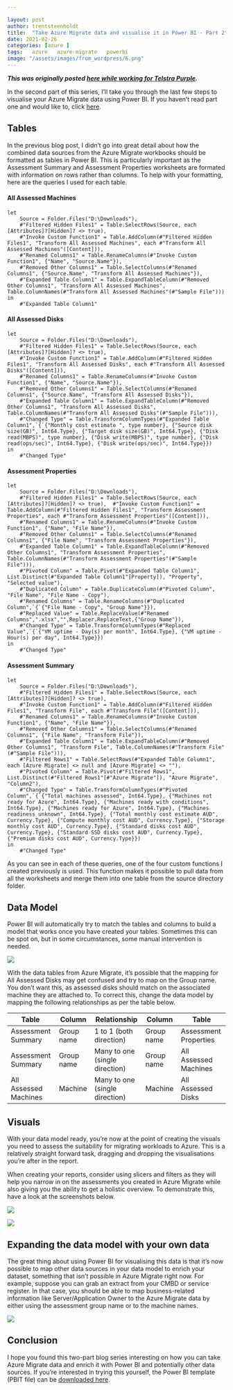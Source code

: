 ```yaml
---

layout: post
author: trentsteenholdt
title:  "Take Azure Migrate data and visualise it in Power BI - Part 2"
date: 2021-02-26
categories: [azure ]
tags:   azure   azure-migrate   powerbi
image: "/assets/images/from_wordpress/6.png"
---
```



**_This was originally posted [here while working for Telstra Purple](https://purple.telstra.com/blog/azure-migrate-data-in-powerbi-part2)._**

In the second part of this series, I’ll take you through the last few steps to visualise your Azure Migrate data using Power BI. If you haven’t read part one and would like to, click [here](https://purple.telstra.com/blog/azure-migrate-data-in-powerbi-part1).  
[](https://purple.telstra.com/blog/azure-migrate-data-in-powerbi-part1)

## Tables

In the previous blog post, I didn’t go into great detail about how the combined data sources from the Azure Migrate workbooks should be formatted as tables in Power BI. This is particularly important as the Assessment Summary and Assessment Properties worksheets are formated with information on rows rather than columns. To help with your formatting, here are the queries I used for each table.

#### All Assessed Machines

```shell
let
    Source = Folder.Files("D:\Downloads"),
    #"Filtered Hidden Files1" = Table.SelectRows(Source, each [Attributes]?[Hidden]? <> true),
    #"Invoke Custom Function1" = Table.AddColumn(#"Filtered Hidden Files1", "Transform All Assessed Machines", each #"Transform All Assessed Machines"([Content])),
    #"Renamed Columns1" = Table.RenameColumns(#"Invoke Custom Function1", {"Name", "Source.Name"}),
    #"Removed Other Columns1" = Table.SelectColumns(#"Renamed Columns1", {"Source.Name", "Transform All Assessed Machines"}),
    #"Expanded Table Column1" = Table.ExpandTableColumn(#"Removed Other Columns1", "Transform All Assessed Machines", Table.ColumnNames(#"Transform All Assessed Machines"(#"Sample File")))
in
    #"Expanded Table Column1"
```

#### All Assessed Disks

```shell
let
    Source = Folder.Files("D:\Downloads"),
    #"Filtered Hidden Files1" = Table.SelectRows(Source, each [Attributes]?[Hidden]? <> true),
    #"Invoke Custom Function1" = Table.AddColumn(#"Filtered Hidden Files1", "Transform All Assessed Disks", each #"Transform All Assessed Disks"([Content])),
    #"Renamed Columns1" = Table.RenameColumns(#"Invoke Custom Function1", {"Name", "Source.Name"}),
    #"Removed Other Columns1" = Table.SelectColumns(#"Renamed Columns1", {"Source.Name", "Transform All Assessed Disks"}),
    #"Expanded Table Column1" = Table.ExpandTableColumn(#"Removed Other Columns1", "Transform All Assessed Disks", Table.ColumnNames(#"Transform All Assessed Disks"(#"Sample File"))),
    #"Changed Type" = Table.TransformColumnTypes(#"Expanded Table Column1",`{`{"Monthly cost estimate ", type number}, {"Source disk size(GB)", Int64.Type}, {"Target disk size(GB)", Int64.Type}, {"Disk read(MBPS)", type number}, {"Disk write(MBPS)", type number}, {"Disk read(ops/sec)", Int64.Type}, {"Disk write(ops/sec)", Int64.Type}})
in
    #"Changed Type"
```

#### Assessment Properties

```shell
let
    Source = Folder.Files("D:\Downloads"),
    #"Filtered Hidden Files1" = Table.SelectRows(Source, each [Attributes]?[Hidden]? <> true),  #"Invoke Custom Function1" = Table.AddColumn(#"Filtered Hidden Files1", "Transform Assessment Properties", each #"Transform Assessment Properties"([Content])),
    #"Renamed Columns1" = Table.RenameColumns(#"Invoke Custom Function1", {"Name", "File Name"}),
    #"Removed Other Columns1" = Table.SelectColumns(#"Renamed Columns1", {"File Name", "Transform Assessment Properties"}),
    #"Expanded Table Column1" = Table.ExpandTableColumn(#"Removed Other Columns1", "Transform Assessment Properties", Table.ColumnNames(#"Transform Assessment Properties"(#"Sample File"))),
    #"Pivoted Column" = Table.Pivot(#"Expanded Table Column1", List.Distinct(#"Expanded Table Column1"[Property]), "Property", "Selected value"),
    #"Duplicated Column" = Table.DuplicateColumn(#"Pivoted Column", "File Name", "File Name - Copy"),
    #"Renamed Columns" = Table.RenameColumns(#"Duplicated Column",`{`{"File Name - Copy", "Group Name"}}),
    #"Replaced Value" = Table.ReplaceValue(#"Renamed Columns",".xlsx","",Replacer.ReplaceText,{"Group Name"}),
    #"Changed Type" = Table.TransformColumnTypes(#"Replaced Value",`{`{"VM uptime - Day(s) per month", Int64.Type}, {"VM uptime - Hour(s) per day", Int64.Type}})
in
    #"Changed Type"
```

#### Assessment Summary

```shell
let
    Source = Folder.Files("D:\Downloads"),
    #"Filtered Hidden Files1" = Table.SelectRows(Source, each [Attributes]?[Hidden]? <> true),
    #"Invoke Custom Function1" = Table.AddColumn(#"Filtered Hidden Files1", "Transform File", each #"Transform File"([Content])),
    #"Renamed Columns1" = Table.RenameColumns(#"Invoke Custom Function1", {"Name", "File Name"}),
    #"Removed Other Columns1" = Table.SelectColumns(#"Renamed Columns1", {"File Name", "Transform File"}),
    #"Expanded Table Column1" = Table.ExpandTableColumn(#"Removed Other Columns1", "Transform File", Table.ColumnNames(#"Transform File"(#"Sample File"))),
    #"Filtered Rows1" = Table.SelectRows(#"Expanded Table Column1", each [Azure Migrate] <> null and [Azure Migrate] <> ""),
    #"Pivoted Column" = Table.Pivot(#"Filtered Rows1", List.Distinct(#"Filtered Rows1"[#"Azure Migrate"]), "Azure Migrate", "Column2"),
    #"Changed Type" = Table.TransformColumnTypes(#"Pivoted Column",`{`{"Total machines assessed", Int64.Type}, {"Machines not ready for Azure", Int64.Type}, {"Machines ready with conditions", Int64.Type}, {"Machines ready for Azure", Int64.Type}, {"Machines readiness unknown", Int64.Type}, {"Total monthly cost estimate AUD", Currency.Type}, {"Compute monthly cost AUD", Currency.Type}, {"Storage monthly cost AUD", Currency.Type}, {"Standard disks cost AUD", Currency.Type}, {"Standard SSD disks cost AUD", Currency.Type}, {"Premium disks cost AUD", Currency.Type}})
in
    #"Changed Type"
```

As you can see in each of these queries, one of the four custom functions I created previously is used. This function makes it possible to pull data from all the worksheets and merge them into one table from the source directory folder.  

## Data Model

Power BI will automatically try to match the tables and columns to build a model that works once you have created your tables. Sometimes this can be spot on, but in some circumstances, some manual intervention is needed.

[![](/assets/images/from_wordpress/4-2-1024x604.png)](/assets/images/from_wordpress/4-2.png)

With the data tables from Azure Migrate, it’s possible that the mapping for All Assessed Disks may get confused and try to map on the Group name. You don’t want this, as assessed disks should match on the associated machine they are attached to. To correct this, change the data model by mapping the following relationships as per the table below.

| Table  | Column | Relationship | Column | Table |
|---   |---   |---   |---   |---   |
| Assessment Summary | Group name | 1 to 1 (both direction) | Group name | Assessment Properties |
| Assessment Summary  | Group name | Many to one (single direction) | Group name | All Assessed Machines |
| All Assessed Machines | Machine | Many to one (single direction) | Machine | All Assessed Disks |

## Visuals

With your data model ready, you’re now at the point of creating the visuals you need to assess the suitability for migrating workloads to Azure. This is a relatively straight forward task, dragging and dropping the visualisations you’re after in the report.

When creating your reports, consider using slicers and filters as they will help you narrow in on the assessments you created in Azure Migrate while also giving you the ability to get a holistic overview. To demonstrate this, have a look at the screenshots below.

[![](/assets/images/from_wordpress/5-1-1024x600.png)](/assets/images/from_wordpress/5-1.png)

[![](/assets/images/from_wordpress/6-1024x602.png)](/assets/images/from_wordpress/6.png)

## Expanding the data model with your own data

The great thing about using Power BI for visualising this data is that it’s now possible to map other data sources in your data model to enrich your dataset, something that isn’t possible in Azure Migrate right now. For example, suppose you can grab an extract from your CMBD or service register. In that case, you should be able to map business-related information like Server/Application Owner to the Azure Migrate data by either using the assessment group name or to the machine names.

[![](/assets/images/from_wordpress/7-1024x605.png)](/assets/images/from_wordpress/7.png)

## Conclusion

I hope you found this two-part blog series interesting on how you can take Azure Migrate data and enrich it with Power BI and potentially other data sources. If you’re interested in trying this yourself, the Power BI template (PBIT file) can be [downloaded here](https://github.com/trentsteenholdt-readify/data/blob/master/AzMigrate-Template.pbit?raw=true).
